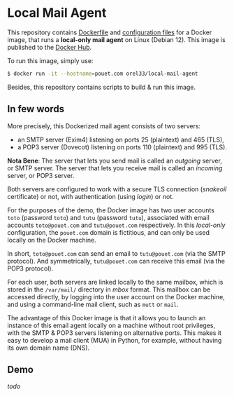 # Local Mail Agent

This repository contains [Dockerfile](Dockerfile) and [configuration
files](config/) for a Docker image, that runs a **local-only mail agent** on
Linux (Debian 12). This image is published to the [Docker
Hub](https://hub.docker.com/repository/docker/orel33/local-mail-agent).

To run this image, simply use:

```bash
$ docker run -it --hostname=pouet.com orel33/local-mail-agent
```

Besides, this repository contains scripts to build & run this image.

## In few words

More precisely, this Dockerized mail agent consists of two servers:

* an SMTP server (Exim4) listening on ports 25 (plaintext) and 465 (TLS),
* a POP3 server (Dovecot) listening on ports 110 (plaintext) and 995 (TLS).

**Nota Bene**: The server that lets you send mail is called an *outgoing*
server, or SMTP server. The server that lets you receive mail is called an
*incoming* server, or POP3 server.

Both servers are configured to work with a secure TLS connection (*snakeoil*
certificate) or not, with authentication (using *login*) or not.

For the purposes of the demo, the Docker image has two user accounts `toto`
(password `toto`) and `tutu` (password `tutu`), associated with email accounts
`toto@pouet.com` and `tutu@pouet.com` respectively. In this *local-only*
configuration, the `pouet.com` domain is fictitious, and can only be used
locally on the Docker machine.

In short, `toto@pouet.com` can send an email to `tutu@pouet.com` (via the SMTP
protocol). And symmetrically, `tutu@pouet.com` can receive this email (via the
POP3 protocol).

For each user, both servers are linked locally to the same mailbox, which is
stored in the `/var/mail/` directory in *mbox* format. This mailbox can be
accessed directly, by logging into the user account on the Docker machine, and
using a command-line mail client, such as `mutt` or `mail`.

The advantage of this Docker image is that it allows you to launch an instance
of this email agent locally on a machine without root privileges, with the SMTP
& POP3 servers listening on alternative ports. This makes it easy to develop a
mail client (MUA) in Python, for example, without having its own domain name
(DNS).


## Demo

*todo*